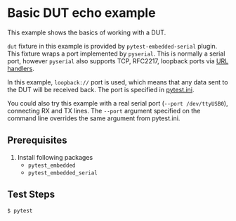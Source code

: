 # Basic DUT echo example

This example shows the basics of working with a DUT.

`dut` fixture in this example is provided by `pytest-embedded-serial` plugin. This fixture wraps a port implemented by `pyserial`. This is normally a serial port, however `pyserial` also supports TCP, RFC2217, loopback ports via [URL handlers](https://pyserial.readthedocs.io/en/latest/url_handlers.html).

In this example, `loopback://` port is used, which means that any data sent to the DUT will be received back. The port is specified in [pytest.ini](pytest.ini).

You could also try this example with a real serial port (`--port /dev/ttyUSB0`), connecting RX and TX lines. The `--port` argument specified on the command line overrides the same argument from pytest.ini.

## Prerequisites

1. Install following packages
   - `pytest_embedded`
   - `pytest_embedded_serial`

## Test Steps

```shell
$ pytest
```
